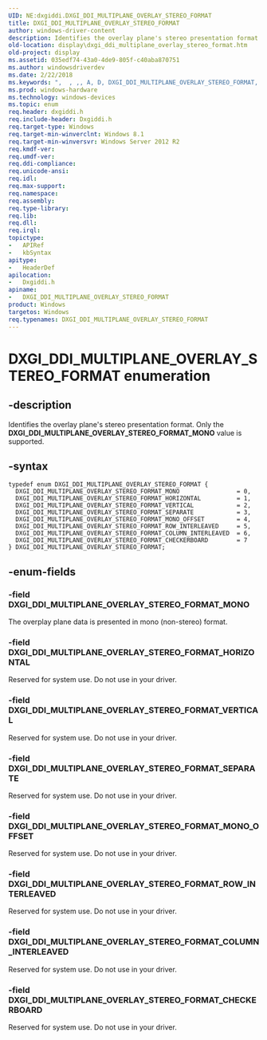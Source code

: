 ```yaml
---
UID: NE:dxgiddi.DXGI_DDI_MULTIPLANE_OVERLAY_STEREO_FORMAT
title: DXGI_DDI_MULTIPLANE_OVERLAY_STEREO_FORMAT
author: windows-driver-content
description: Identifies the overlay plane's stereo presentation format. Only the DXGI_DDI_MULTIPLANE_OVERLAY_STEREO_FORMAT_MONO value is supported.
old-location: display\dxgi_ddi_multiplane_overlay_stereo_format.htm
old-project: display
ms.assetid: 035edf74-43a0-4de9-805f-c40aba870751
ms.author: windowsdriverdev
ms.date: 2/22/2018
ms.keywords: ",  , ,, A, D, DXGI_DDI_MULTIPLANE_OVERLAY_STEREO_FORMAT, DXGI_DDI_MULTIPLANE_OVERLAY_STEREO_FORMAT enumeration [Display Devices], DXGI_DDI_MULTIPLANE_OVERLAY_STEREO_FORMAT_CHECKERBOARD, DXGI_DDI_MULTIPLANE_OVERLAY_STEREO_FORMAT_COLUMN_INTERLEAVED, DXGI_DDI_MULTIPLANE_OVERLAY_STEREO_FORMAT_HORIZONTAL, DXGI_DDI_MULTIPLANE_OVERLAY_STEREO_FORMAT_MONO, DXGI_DDI_MULTIPLANE_OVERLAY_STEREO_FORMAT_MONO_OFFSET, DXGI_DDI_MULTIPLANE_OVERLAY_STEREO_FORMAT_ROW_INTERLEAVED, DXGI_DDI_MULTIPLANE_OVERLAY_STEREO_FORMAT_SEPARATE, DXGI_DDI_MULTIPLANE_OVERLAY_STEREO_FORMAT_VERTICAL, E, F, G, I, L, M, N, O, P, R, S, T, U, V, X, Y, _, display.dxgi_ddi_multiplane_overlay_stereo_format, dxgiddi/DXGI_DDI_MULTIPLANE_OVERLAY_STEREO_FORMAT, dxgiddi/DXGI_DDI_MULTIPLANE_OVERLAY_STEREO_FORMAT_CHECKERBOARD, dxgiddi/DXGI_DDI_MULTIPLANE_OVERLAY_STEREO_FORMAT_COLUMN_INTERLEAVED, dxgiddi/DXGI_DDI_MULTIPLANE_OVERLAY_STEREO_FORMAT_HORIZONTAL, dxgiddi/DXGI_DDI_MULTIPLANE_OVERLAY_STEREO_FORMAT_MONO, dxgiddi/DXGI_DDI_MULTIPLANE_OVERLAY_STEREO_FORMAT_MONO_OFFSET, dxgiddi/DXGI_DDI_MULTIPLANE_OVERLAY_STEREO_FORMAT_ROW_INTERLEAVED, dxgiddi/DXGI_DDI_MULTIPLANE_OVERLAY_STEREO_FORMAT_SEPARATE, dxgiddi/DXGI_DDI_MULTIPLANE_OVERLAY_STEREO_FORMAT_VERTICAL"
ms.prod: windows-hardware
ms.technology: windows-devices
ms.topic: enum
req.header: dxgiddi.h
req.include-header: Dxgiddi.h
req.target-type: Windows
req.target-min-winverclnt: Windows 8.1
req.target-min-winversvr: Windows Server 2012 R2
req.kmdf-ver: 
req.umdf-ver: 
req.ddi-compliance: 
req.unicode-ansi: 
req.idl: 
req.max-support: 
req.namespace: 
req.assembly: 
req.type-library: 
req.lib: 
req.dll: 
req.irql: 
topictype:
-	APIRef
-	kbSyntax
apitype:
-	HeaderDef
apilocation:
-	Dxgiddi.h
apiname:
-	DXGI_DDI_MULTIPLANE_OVERLAY_STEREO_FORMAT
product: Windows
targetos: Windows
req.typenames: DXGI_DDI_MULTIPLANE_OVERLAY_STEREO_FORMAT
---
```


# DXGI_DDI_MULTIPLANE_OVERLAY_STEREO_FORMAT enumeration


## -description


Identifies the overlay plane's stereo presentation format. Only the <b>DXGI_DDI_MULTIPLANE_OVERLAY_STEREO_FORMAT_MONO</b> value is supported.


## -syntax


````
typedef enum DXGI_DDI_MULTIPLANE_OVERLAY_STEREO_FORMAT { 
  DXGI_DDI_MULTIPLANE_OVERLAY_STEREO_FORMAT_MONO                = 0,
  DXGI_DDI_MULTIPLANE_OVERLAY_STEREO_FORMAT_HORIZONTAL          = 1,
  DXGI_DDI_MULTIPLANE_OVERLAY_STEREO_FORMAT_VERTICAL            = 2,
  DXGI_DDI_MULTIPLANE_OVERLAY_STEREO_FORMAT_SEPARATE            = 3,
  DXGI_DDI_MULTIPLANE_OVERLAY_STEREO_FORMAT_MONO_OFFSET         = 4,
  DXGI_DDI_MULTIPLANE_OVERLAY_STEREO_FORMAT_ROW_INTERLEAVED     = 5,
  DXGI_DDI_MULTIPLANE_OVERLAY_STEREO_FORMAT_COLUMN_INTERLEAVED  = 6,
  DXGI_DDI_MULTIPLANE_OVERLAY_STEREO_FORMAT_CHECKERBOARD        = 7
} DXGI_DDI_MULTIPLANE_OVERLAY_STEREO_FORMAT;
````


## -enum-fields




### -field DXGI_DDI_MULTIPLANE_OVERLAY_STEREO_FORMAT_MONO

The overplay plane data is presented in mono (non-stereo) format.


### -field DXGI_DDI_MULTIPLANE_OVERLAY_STEREO_FORMAT_HORIZONTAL

Reserved for system use. Do not use in your driver.


### -field DXGI_DDI_MULTIPLANE_OVERLAY_STEREO_FORMAT_VERTICAL

Reserved for system use. Do not use in your driver.


### -field DXGI_DDI_MULTIPLANE_OVERLAY_STEREO_FORMAT_SEPARATE

Reserved for system use. Do not use in your driver.


### -field DXGI_DDI_MULTIPLANE_OVERLAY_STEREO_FORMAT_MONO_OFFSET

Reserved for system use. Do not use in your driver.


### -field DXGI_DDI_MULTIPLANE_OVERLAY_STEREO_FORMAT_ROW_INTERLEAVED

Reserved for system use. Do not use in your driver.


### -field DXGI_DDI_MULTIPLANE_OVERLAY_STEREO_FORMAT_COLUMN_INTERLEAVED

Reserved for system use. Do not use in your driver.


### -field DXGI_DDI_MULTIPLANE_OVERLAY_STEREO_FORMAT_CHECKERBOARD

Reserved for system use. Do not use in your driver.

